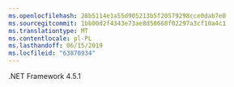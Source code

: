 ```yaml
---
ms.openlocfilehash: 28b5114e1a55d905213b5f20579298cce0dab7e0
ms.sourcegitcommit: 1bb00d2f4343e73ae8d58668f02297a3cf10a4c1
ms.translationtype: MT
ms.contentlocale: pl-PL
ms.lasthandoff: 06/15/2019
ms.locfileid: "63870934"
---
```

.NET Framework 4.5.1